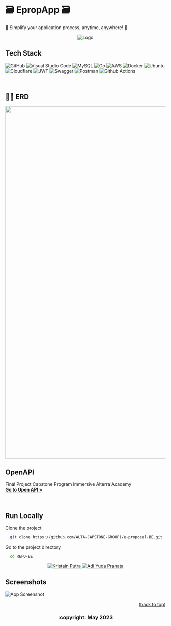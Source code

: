 
# 🗃️ EpropApp 🗃️

📃 Simplify your application process, anytime, anywhere! 📃


<div align="center">
  <img src="https://res.cloudinary.com/dc0wgpho2/image/upload/v1684720861/eproplogo_koyqxz.jpg" alt="Logo">
</div>



## Tech Stack

![GitHub](https://img.shields.io/badge/github-%23121011.svg?style=for-the-badge&logo=github&logoColor=white)
![Visual Studio Code](https://img.shields.io/badge/Visual%20Studio%20Code-0078d7.svg?style=for-the-badge&logo=visual-studio-code&logoColor=white)
![MySQL](https://img.shields.io/badge/mysql-%2300f.svg?style=for-the-badge&logo=mysql&logoColor=white)
![Go](https://img.shields.io/badge/go-%2300ADD8.svg?style=for-the-badge&logo=go&logoColor=white)
![AWS](https://img.shields.io/badge/AWS-%23FF9900.svg?style=for-the-badge&logo=amazon-aws&logoColor=white)
![Docker](https://img.shields.io/badge/docker-%230db7ed.svg?style=for-the-badge&logo=docker&logoColor=white)
![Ubuntu](https://img.shields.io/badge/Ubuntu-E95420?style=for-the-badge&logo=ubuntu&logoColor=white)
![Cloudflare](https://img.shields.io/badge/Cloudflare-F38020?style=for-the-badge&logo=Cloudflare&logoColor=white)
![JWT](https://img.shields.io/badge/JWT-black?style=for-the-badge&logo=JSON%20web%20tokens)
![Swagger](https://img.shields.io/badge/-Swagger-%23Clojure?style=for-the-badge&logo=swagger&logoColor=white)
![Postman](https://img.shields.io/badge/Postman-FF6C37?style=for-the-badge&logo=postman&logoColor=white)
![Github Actions](https://img.shields.io/badge/GitHub_Actions-2088FF?style=for-the-badge&logo=github-actions&logoColor=white)

<br>

## 👨‍💻 ERD

<div align="center">
  <img src="https://media.discordapp.net/attachments/1105044800769622037/1106171832794632243/ERD.jpg" alt="ERD" width="1032" height="1107">
</div>


## OpenAPI
Final Project Capstone Program Immersive Alterra Academy
<br />
<a href="https://app.swaggerhub.com/apis/123ADIYUDA/E-Proposal/1.0.0#/"><strong>Go to Open API »</strong></a>
<br />
<div>

<br>


## Run Locally

Clone the project

```bash
  git clone https://github.com/ALTA-CAPSTONE-GROUP1/e-proposal-BE.git
```

Go to the project directory

```bash
  cd REPO-BE
```

<div align="center">
  <a href="https://github.com/kristain09">
    <img src="https://img.shields.io/badge/Kristain%20Putra-%23121011.svg?style=flat&logo=github&logoColor=white" alt="Kristain Putra">
  </a>
  <a href="https://github.com/Adiyuda123">
    <img src="https://img.shields.io/badge/Adi%20Yuda-%23121011.svg?style=flat&logo=github&logoColor=white" alt="Adi Yuda Pranata">
  </a>
</div>




## Screenshots

![App Screenshot](https://via.placeholder.com/468x300?text=App+Screenshot+Here)




<p align="right">(<a href="#top">back to top</a>)</p>
<h3>
<p align="center">:copyright: May 2023 </p>
</h3>